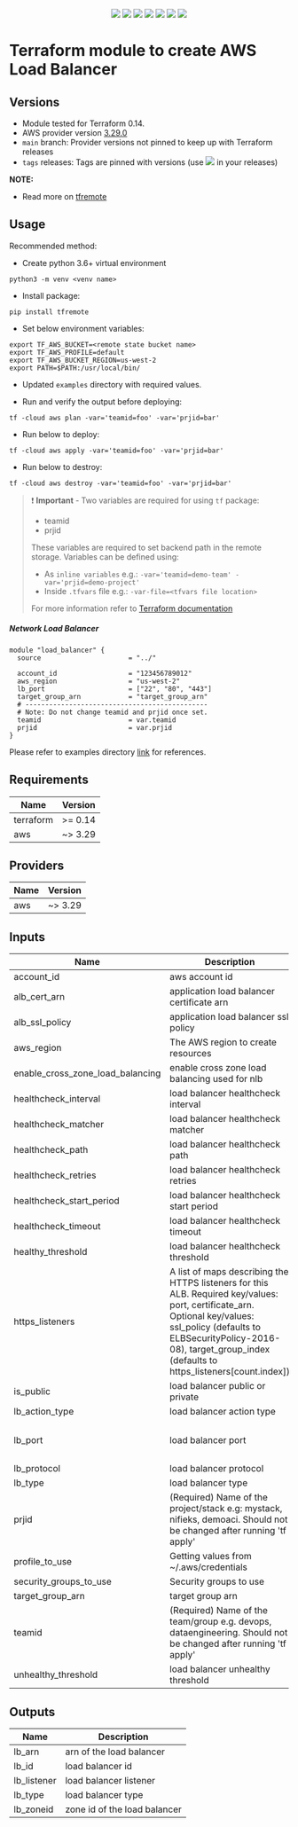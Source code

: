 <p align="center">
    <a href="https://github.com/tomarv2/terraform-google-network/actions/workflows/security_scans.yml" alt="Security Scans">
        <img src="https://github.com/tomarv2/terraform-google-network/actions/workflows/security_scans.yml/badge.svg?branch=main" /></a>
    <a href="https://www.apache.org/licenses/LICENSE-2.0" alt="license">
        <img src="https://img.shields.io/github/license/tomarv2/terraform-aws-lb" /></a>
    <a href="https://github.com/tomarv2/terraform-aws-lb/tags" alt="GitHub tag">
        <img src="https://img.shields.io/github/v/tag/tomarv2/terraform-aws-lb" /></a>
    <a href="https://github.com/tomarv2/terraform-aws-lb/pulse" alt="Activity">
        <img src="https://img.shields.io/github/commit-activity/m/tomarv2/terraform-aws-lb" /></a>
    <a href="https://stackoverflow.com/users/6679867/tomarv2" alt="Stack Exchange reputation">
        <img src="https://img.shields.io/stackexchange/stackoverflow/r/6679867"></a>
    <a href="https://discord.gg/XH975bzN" alt="chat on Discord">
        <img src="https://img.shields.io/discord/813961944443912223?logo=discord"></a>
    <a href="https://twitter.com/intent/follow?screen_name=varuntomar2019" alt="follow on Twitter">
        <img src="https://img.shields.io/twitter/follow/varuntomar2019?style=social&logo=twitter"></a>
</p>

# Terraform module to create AWS Load Balancer

## Versions

- Module tested for Terraform 0.14.
- AWS provider version [3.29.0](https://registry.terraform.io/providers/hashicorp/aws/latest)
- `main` branch: Provider versions not pinned to keep up with Terraform releases
- `tags` releases: Tags are pinned with versions (use <a href="https://github.com/tomarv2/terraform-aws-lb/tags" alt="GitHub tag">
        <img src="https://img.shields.io/github/v/tag/tomarv2/terraform-aws-lb" /></a> in your releases)

**NOTE:** 

- Read more on [tfremote](https://github.com/tomarv2/tfremote)

## Usage

Recommended method:

- Create python 3.6+ virtual environment 
```
python3 -m venv <venv name>
```

- Install package:
```
pip install tfremote
```

- Set below environment variables:
```
export TF_AWS_BUCKET=<remote state bucket name>
export TF_AWS_PROFILE=default
export TF_AWS_BUCKET_REGION=us-west-2
export PATH=$PATH:/usr/local/bin/
```  

- Updated `examples` directory with required values.

- Run and verify the output before deploying:
```
tf -cloud aws plan -var='teamid=foo' -var='prjid=bar'
```

- Run below to deploy:
```
tf -cloud aws apply -var='teamid=foo' -var='prjid=bar'
```

- Run below to destroy:
```
tf -cloud aws destroy -var='teamid=foo' -var='prjid=bar'
```

> ❗️ **Important** - Two variables are required for using `tf` package:
>
> - teamid
> - prjid
>
> These variables are required to set backend path in the remote storage.
> Variables can be defined using:
>
> - As `inline variables` e.g.: `-var='teamid=demo-team' -var='prjid=demo-project'`
> - Inside `.tfvars` file e.g.: `-var-file=<tfvars file location> `
>
> For more information refer to [Terraform documentation](https://www.terraform.io/docs/language/values/variables.html)

##### Network Load Balancer

```
module "load_balancer" {
  source                      = "../"

  account_id                  = "123456789012"
  aws_region                  = "us-west-2"
  lb_port                     = ["22", "80", "443"]
  target_group_arn            = "target_group_arn"
  # ----------------------------------------------
  # Note: Do not change teamid and prjid once set.
  teamid                      = var.teamid
  prjid                       = var.prjid
}
```

Please refer to examples directory [link](examples) for references.

## Requirements

| Name | Version |
|------|---------|
| terraform | >= 0.14 |
| aws | ~> 3.29 |

## Providers

| Name | Version |
|------|---------|
| aws | ~> 3.29 |

## Inputs

| Name | Description | Type | Default | Required |
|------|-------------|------|---------|:--------:|
| account\_id | aws account id | `any` | n/a | yes |
| alb\_cert\_arn | application load balancer certificate arn | `string` | `""` | no |
| alb\_ssl\_policy | application load balancer ssl policy | `string` | `""` | no |
| aws\_region | The AWS region to create resources | `string` | `"us-west-2"` | no |
| enable\_cross\_zone\_load\_balancing | enable cross zone load balancing used for nlb | `string` | `""` | no |
| healthcheck\_interval | load balancer healthcheck interval | `string` | `""` | no |
| healthcheck\_matcher | load balancer healthcheck matcher | `string` | `""` | no |
| healthcheck\_path | load balancer healthcheck path | `string` | `""` | no |
| healthcheck\_retries | load balancer healthcheck retries | `number` | `2` | no |
| healthcheck\_start\_period | load balancer healthcheck start period | `number` | `120` | no |
| healthcheck\_timeout | load balancer healthcheck timeout | `string` | `""` | no |
| healthy\_threshold | load balancer healthcheck threshold | `string` | `""` | no |
| https\_listeners | A list of maps describing the HTTPS listeners for this ALB. Required key/values: port, certificate\_arn. Optional key/values: ssl\_policy (defaults to ELBSecurityPolicy-2016-08), target\_group\_index (defaults to https\_listeners[count.index]) | `any` | `[]` | no |
| is\_public | load balancer public or private | `string` | `"false"` | no |
| lb\_action\_type | load balancer action type | `string` | `"forward"` | no |
| lb\_port | load balancer port | `list` | <pre>[<br>  80<br>]</pre> | no |
| lb\_protocol | load balancer protocol | `string` | `"HTTP"` | no |
| lb\_type | load balancer type | `string` | `"application"` | no |
| prjid | (Required) Name of the project/stack e.g: mystack, nifieks, demoaci. Should not be changed after running 'tf apply' | `any` | n/a | yes |
| profile\_to\_use | Getting values from ~/.aws/credentials | `any` | n/a | yes |
| security\_groups\_to\_use | Security groups to use | `list` | `[]` | no |
| target\_group\_arn | target group arn | `list(any)` | n/a | yes |
| teamid | (Required) Name of the team/group e.g. devops, dataengineering. Should not be changed after running 'tf apply' | `any` | n/a | yes |
| unhealthy\_threshold | load balancer unhealthy threshold | `string` | `""` | no |

## Outputs

| Name | Description |
|------|-------------|
| lb\_arn | arn of the load balancer |
| lb\_id | load balancer id |
| lb\_listener | load balancer listener |
| lb\_type | load balancer type |
| lb\_zoneid | zone id of the load balancer |
